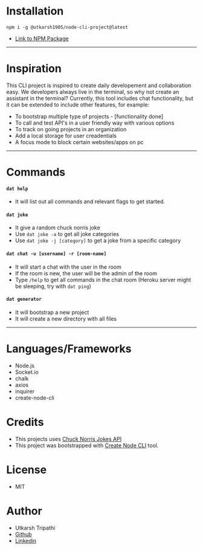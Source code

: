 # Installation

```
npm i -g @utkarsh1905/node-cli-project@latest

```
- [Link to NPM Package](https://www.npmjs.com/package/@utkarsh1905/node-cli-project)
---

# Inspiration

This CLI project is inspired to create daily developement and collaboration easy. We developers always live in the terminal, so why not create an assistant in the terminal?
Currently, this tool includes chat functionality, but it can be extended to include other features, for example:

- To bootstrap multiple type of projects - [functionality done]
- To call and test API's in a user friendly way with various options
- To track on going projects in an organization
- Add a local storage for user creadentials
- A focus mode to block certain websites/apps on pc

---
 # Commands

#### `dat help`
- It will list out all commands and relevant flags to get started.

 #### `dat joke`
 - It give a random chuck norris joke
 - Use `dat joke -a` to get all joke categories
 - Use `dat joke -j [category]` to get a joke from a specific category

 #### `dat chat -u [username] -r [room-name]`
 - It will start a chat with the user <username> in the room <room-name>
 - If the room is new, the user will be the admin of the room
 - Type `/help` to get all commands in the chat room
 (Heroku server might be sleeping, try with `dat ping`)

#### `dat generator`
 - It will bootstrap a new project 
 - It will create a new directory with all files

 ---

 # Languages/Frameworks
 - Node.js
 - Socket.io
 - chalk
 - axios
 - inquirer
 - create-node-cli

 # Credits
- This projects uses [Chuck Norris Jokes API](https://api.chucknorris.io/)
- This project was bootstrapped with [Create Node CLI](https://www.npmjs.com/package/create-node-cli) tool.

 # License
 - MIT

 # Author
 - Utkarsh Tripathi
 - [Github](https://github.com/utkarsh-1905)
 - [Linkedin](https://www.linkedin.com/in/utkarsh-tripathi-80a0ab192/)